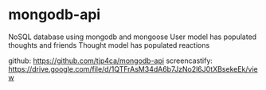 # mongodb-api
NoSQL database using mongodb and mongoose
User model has populated thoughts and friends
Thought model has populated reactions

github: https://github.com/tjp4ca/mongodb-api
screencastify: https://drive.google.com/file/d/1QTFrAsM34dA6b7JzNo2l6J0tXBsekeEk/view

